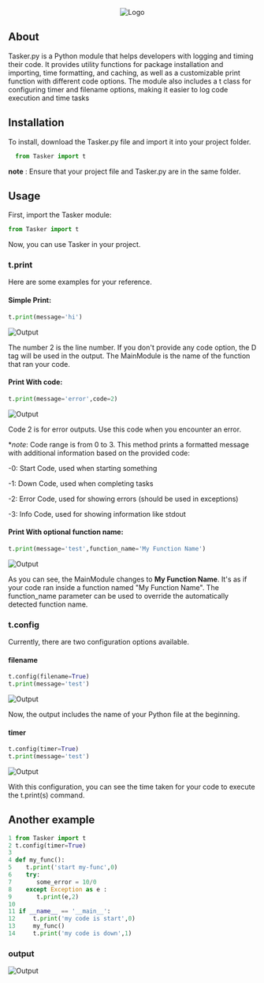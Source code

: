 <p align="center">
  <img src="https://s6.uupload.ir/files/black_amp_white_minimalist_business_logo_knwj.png" alt="Logo">
</p>






## About
Tasker.py is a Python module that helps developers with logging and timing their code. It provides utility functions for package installation and importing, time formatting, and caching, as well as a customizable print function with different code options. The module also includes a t class for configuring timer and filename options, making it easier to log code execution and time tasks

## Installation

To install, download the Tasker.py file and import it into your project folder.
```python
  from Tasker import t
```
**note** : Ensure that your project file and Tasker.py are in the same folder.

## Usage
First, import the Tasker module:
```python
from Tasker import t
```
Now, you can use Tasker in your project.

### t.print
Here are some examples for your reference.
#### **Simple Print:**
```python
t.print(message='hi')
```
![Output](https://s6.uupload.ir/files/capture_mxu.png)

The number 2 is the line number. If you don't provide any code option, the D tag will be used in the output. The MainModule is the name of the function that ran your code.

#### **Print With code:**
```python
t.print(message='error',code=2)
```
![Output](https://s6.uupload.ir/files/capture_2exe.png)

Code 2 is for error outputs. Use this code when you encounter an error.

**note*: Code range is from 0 to 3.
This method prints a formatted message with additional information based on the provided code:

  -0: Start Code, used when starting something
  
  -1: Down Code, used when completing tasks
  
  -2: Error Code, used for showing errors (should be used in exceptions)
  
  -3: Info Code, used for showing information like stdout

#### **Print With optional function name:**
```python
t.print(message='test',function_name='My Function Name')
```
![Output](https://s6.uupload.ir/files/capture_qimg.png)

As you can see, the MainModule changes to **My Function Name**. It's as if your code ran inside a function named "My Function Name".
The function_name parameter can be used to override the automatically detected function name.

### t.config
Currently, there are two configuration options available.

#### **filename**
```python
t.config(filename=True)
t.print(message='test')
```
![Output](https://s6.uupload.ir/files/capture_m4s.png)

Now, the output includes the name of your Python file at the beginning.

#### **timer**
```python
t.config(timer=True)
t.print(message='test')
```
![Output](https://s6.uupload.ir/files/capture_5aq0.png)

With this configuration, you can see the time taken for your code to execute the t.print(s) command.

## Another example
```python
1 from Tasker import t
2 t.config(timer=True)
3
4 def my_func():
5    t.print('start my-func',0)
6    try:
7       some_error = 10/0
8    except Exception as e :
9       t.print(e,2)
10    
11 if __name__ == '__main__':
12     t.print('my code is start',0)
13     my_func()
14     t.print('my code is down',1)
```
### output 

![Output](https://s6.uupload.ir/files/capture_6y3c.png)
